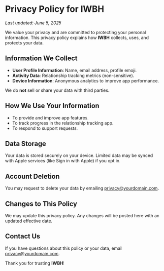 # Privacy Policy for IWBH

_Last updated: June 5, 2025_

We value your privacy and are committed to protecting your personal information. This privacy policy explains how **IWBH** collects, uses, and protects your data.

## Information We Collect

- **User Profile Information**: Name, email address, profile emoji.
- **Activity Data**: Relationship tracking metrics (non-sensitive).
- **Device Information**: Anonymous analytics to improve app performance.

We do **not** sell or share your data with third parties.

## How We Use Your Information

- To provide and improve app features.
- To track progress in the relationship tracking app.
- To respond to support requests.

## Data Storage

Your data is stored securely on your device. Limited data may be synced with Apple services (like Sign in with Apple) if you opt in.

## Account Deletion

You may request to delete your data by emailing [privacy@yourdomain.com](mailto:privacy@yourdomain.com).

## Changes to This Policy

We may update this privacy policy. Any changes will be posted here with an updated effective date.

## Contact Us

If you have questions about this policy or your data, email [privacy@yourdomain.com](mailto:privacy@yourdomain.com).

Thank you for trusting **IWBH**!
